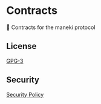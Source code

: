 # Contracts
🧾 Contracts for the maneki protocol

## License

[GPG-3](LICENSE)

## Security

[Security Policy](SECURITY.md)
